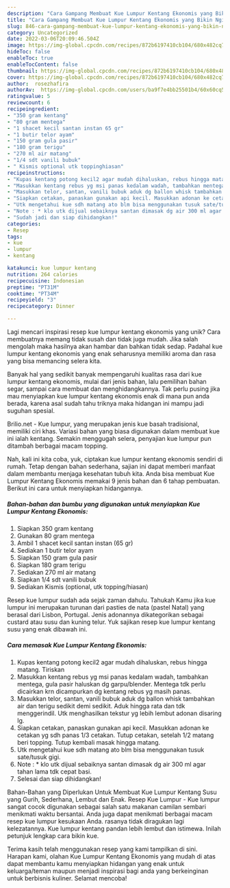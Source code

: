 ```yaml
---
description: "Cara Gampang Membuat Kue Lumpur Kentang Ekonomis yang Bikin Ngiler"
title: "Cara Gampang Membuat Kue Lumpur Kentang Ekonomis yang Bikin Ngiler"
slug: 846-cara-gampang-membuat-kue-lumpur-kentang-ekonomis-yang-bikin-ngiler
category: Uncategorized
date: 2022-03-06T20:09:46.504Z
image: https://img-global.cpcdn.com/recipes/872b6197410cb104/680x482cq70/kue-lumpur-kentang-ekonomis-foto-resep-utama.jpg
hideToc: false
enableToc: true
enableTocContent: false
thumbnail: https://img-global.cpcdn.com/recipes/872b6197410cb104/680x482cq70/kue-lumpur-kentang-ekonomis-foto-resep-utama.jpg
cover: https://img-global.cpcdn.com/recipes/872b6197410cb104/680x482cq70/kue-lumpur-kentang-ekonomis-foto-resep-utama.jpg
author:  rosezhafira
authorAv:  https://img-global.cpcdn.com/users/ba9f7e4bb25501b4/60x60cq50/avatar.jpg
ratingvalue: 5
reviewcount: 6
recipeingredient:
- "350 gram kentang"
- "80 gram mentega"
- "1 shacet kecil santan instan 65 gr"
- "1 butir telor ayam"
- "150 gram gula pasir"
- "180 gram terigu"
- "270 ml air matang"
- "1/4 sdt vanili bubuk"
- " Kismis optional utk toppinghiasan"
recipeinstructions:
- "Kupas kentang potong kecil2 agar mudah dihaluskan, rebus hingga matang. Tiriskan"
- "Masukkan kentang rebus yg msi panas kedalam wadah, tambahkan mentega, gula pasir haluskan dg garpu/blender. Mentega tdk perlu dicairkan krn dicampurkan dg kentang rebus yg masih panas."
- "Masukkan telor, santan, vanili bubuk aduk dg ballon whisk tambahkan air dan terigu sedikit demi sedikit. Aduk hingga rata dan tdk menggerindil. Utk menghasilkan tekstur yg lebih lembut adonan disaring lg."
- "Siapkan cetakan, panaskan gunakan api kecil. Masukkan adonan ke cetakan yg sdh panas 1/3 cetakan. Tutup cetakan, setelah 1/2 matang beri topping. Tutup kembali masak hingga matang."
- "Utk mengetahui kue sdh matang ato blm bisa menggunakan tusuk sate/tusuk gigi."
- "Note : * klo utk dijual sebaiknya santan dimasak dg air 300 ml agar tahan lama tdk cepat basi."
- "Sudah jadi dan siap dihidangkan!"
categories:
- Resep
tags:
- kue
- lumpur
- kentang

katakunci: kue lumpur kentang 
nutrition: 264 calories
recipecuisine: Indonesian
preptime: "PT31M"
cooktime: "PT34M"
recipeyield: "3"
recipecategory: Dinner

---
```



Lagi mencari inspirasi resep kue lumpur kentang ekonomis yang unik? Cara membuatnya memang tidak susah dan tidak juga mudah. Jika salah mengolah maka hasilnya akan hambar dan bahkan tidak sedap. Padahal kue lumpur kentang ekonomis yang enak seharusnya memiliki aroma dan rasa yang bisa memancing selera kita.


Banyak hal yang sedikit banyak mempengaruhi kualitas rasa dari kue lumpur kentang ekonomis, mulai dari jenis bahan, lalu pemilihan bahan segar, sampai cara membuat dan menghidangkannya. Tak perlu pusing jika mau menyiapkan kue lumpur kentang ekonomis enak di mana pun anda berada, karena asal sudah tahu triknya maka hidangan ini mampu jadi suguhan spesial.

Brilio.net - Kue lumpur, yang merupakan jenis kue basah tradisional, memiliki ciri khas. Variasi bahan yang biasa digunakan dalam membuat kue ini ialah kentang. Semakin menggugah selera, penyajian kue lumpur pun ditambah berbagai macam topping.


Nah, kali ini kita coba, yuk, ciptakan kue lumpur kentang ekonomis sendiri di rumah. Tetap dengan bahan sederhana, sajian ini dapat memberi manfaat dalam membantu menjaga kesehatan tubuh kita. Anda bisa membuat Kue Lumpur Kentang Ekonomis memakai 9 jenis bahan dan 6 tahap pembuatan. Berikut ini cara untuk menyiapkan hidangannya.

<!--inarticleads1-->

##### Bahan-bahan dan bumbu yang digunakan untuk menyiapkan Kue Lumpur Kentang Ekonomis:

1. Siapkan 350 gram kentang
1. Gunakan 80 gram mentega
1. Ambil 1 shacet kecil santan instan (65 gr)
1. Sediakan 1 butir telor ayam
1. Siapkan 150 gram gula pasir
1. Siapkan 180 gram terigu
1. Sediakan 270 ml air matang
1. Siapkan 1/4 sdt vanili bubuk
1. Sediakan  Kismis (optional, utk topping/hiasan)


Resep kue lumpur sudah ada sejak zaman dahulu. Tahukah Kamu jika kue lumpur ini merupakan turunan dari pasties de nata (pastel Natal) yang berasal dari Lisbon, Portugal. Jenis adonannya dikategorikan sebagai custard atau susu dan kuning telur. Yuk sajikan resep kue lumpur kentang susu yang enak dibawah ini. 

<!--inarticleads2-->

##### Cara memasak Kue Lumpur Kentang Ekonomis:

1. Kupas kentang potong kecil2 agar mudah dihaluskan, rebus hingga matang. Tiriskan
1. Masukkan kentang rebus yg msi panas kedalam wadah, tambahkan mentega, gula pasir haluskan dg garpu/blender. Mentega tdk perlu dicairkan krn dicampurkan dg kentang rebus yg masih panas.
1. Masukkan telor, santan, vanili bubuk aduk dg ballon whisk tambahkan air dan terigu sedikit demi sedikit. Aduk hingga rata dan tdk menggerindil. Utk menghasilkan tekstur yg lebih lembut adonan disaring lg.
1. Siapkan cetakan, panaskan gunakan api kecil. Masukkan adonan ke cetakan yg sdh panas 1/3 cetakan. Tutup cetakan, setelah 1/2 matang beri topping. Tutup kembali masak hingga matang.
1. Utk mengetahui kue sdh matang ato blm bisa menggunakan tusuk sate/tusuk gigi.
1. Note : * klo utk dijual sebaiknya santan dimasak dg air 300 ml agar tahan lama tdk cepat basi.
1. Selesai dan siap dihidangkan!

Bahan-Bahan yang Diperlukan Untuk Membuat Kue Lumpur Kentang Susu yang Gurih, Sederhana, Lembut dan Enak. Resep Kue Lumpur - Kue lumpur sangat cocok digunakan sebagai salah satu makanan camilan sembari menikmati waktu bersantai. Anda juga dapat menikmati berbagai macam resep kue lumpur kesukaan Anda. rasanya tidak diragukan lagi kelezatannya. Kue lumpur kentang pandan lebih lembut dan istimewa. Inilah petunjuk lengkap cara bikin kue. 

Terima kasih telah menggunakan resep yang kami tampilkan di sini. Harapan kami, olahan Kue Lumpur Kentang Ekonomis yang mudah di atas dapat membantu kamu menyiapkan hidangan yang enak untuk keluarga/teman maupun menjadi inspirasi bagi anda yang berkeinginan untuk berbisnis kuliner. Selamat mencoba!
